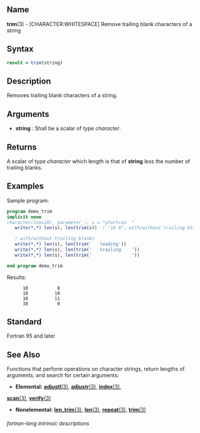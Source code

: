 ## __Name__

__trim__(3) - \[CHARACTER:WHITESPACE\] Remove trailing blank characters of a string


## __Syntax__
```fortran
result = trim(string)
```
## __Description__

Removes trailing blank characters of a string.

## __Arguments__

  - __string__
    : Shall be a scalar of type _character_.

## __Returns__

A scalar of type _character_ which length is that of __string__ less the
number of trailing blanks.

## __Examples__

Sample program:

```fortran
program demo_trim
implicit none
character(len=10), parameter :: s = "gfortran  "
   write(*,*) len(s), len(trim(s))  ! "10 8", with/without trailing blanks

   ! with/without trailing blanks
   write(*,*) len(s), len(trim('   leading'))  
   write(*,*) len(s), len(trim('   trailing    ')) 
   write(*,*) len(s), len(trim('               ')) 

end program demo_trim
```
Results:
```text
      10           8
      10          10
      10          11
      10           0
```
## __Standard__

Fortran 95 and later

## __See Also__

Functions that perform operations on character strings, return lengths
of arguments, and search for certain arguments:

  - __Elemental:__
 [__adjustl__(3)](ADJUSTL),
 [__adjustr__(3)](ADJUSTR),
 [__index__(3)](INDEX),

 [__scan__(3)](SCAN),
 [__verify__(3)](VERIFY)

  - __Nonelemental:__
 [__len\_trim__(3)](LEN_TRIM),
 [__len__(3)](LEN),
 [__repeat__(3)](REPEAT),
 [__trim__(3)](TRIM)

###### fortran-lang intrinsic descriptions
